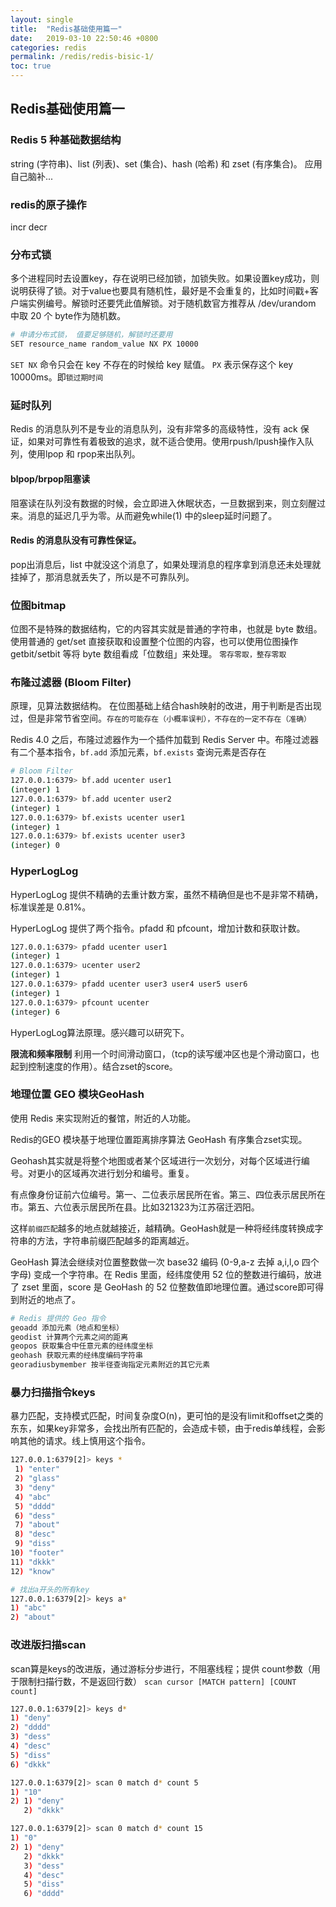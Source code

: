 ```yaml
---
layout: single
title:  "Redis基础使用篇一"
date:   2019-03-10 22:50:46 +0800
categories: redis
permalink: /redis/redis-bisic-1/
toc: true
---
```




##  Redis基础使用篇一


### Redis  5 种基础数据结构
string (字符串)、list (列表)、set (集合)、hash (哈希) 和 zset (有序集合)。
应用自己脑补...

### redis的原子操作
incr decr

### 分布式锁
多个进程同时去设置key，存在说明已经加锁，加锁失败。如果设置key成功，则说明获得了锁。对于value也要具有随机性，最好是不会重复的，比如时间戳+客户端实例编号。解锁时还要凭此值解锁。对于随机数官方推荐从 /dev/urandom 中取 20 个 byte作为随机数。

```bash
# 申请分布式锁， 值要足够随机，解锁时还要用
SET resource_name random_value NX PX 10000
```

`SET NX` 命令只会在 key 不存在的时候给 key 赋值。
`PX` 表示保存这个 key 10000ms。即`锁过期时间`

### 延时队列
Redis 的消息队列不是专业的消息队列，没有非常多的高级特性，没有 ack 保证，如果对可靠性有着极致的追求，就不适合使用。使用rpush/lpush操作入队列，使用lpop 和 rpop来出队列。

#### blpop/brpop阻塞读
阻塞读在队列没有数据的时候，会立即进入休眠状态，一旦数据到来，则立刻醒过来。消息的延迟几乎为零。从而避免while(1) 中的sleep延时问题了。

#### Redis 的消息队没有可靠性保证。
pop出消息后，list 中就没这个消息了，如果处理消息的程序拿到消息还未处理就挂掉了，那消息就丢失了，所以是不可靠队列。

### 位图bitmap
位图不是特殊的数据结构，它的内容其实就是普通的字符串，也就是 byte 数组。使用普通的 get/set 直接获取和设置整个位图的内容，也可以使用位图操作 getbit/setbit 等将 byte 数组看成「位数组」来处理。
`零存零取，整存零取`

### 布隆过滤器 (Bloom Filter) 
原理，见算法数据结构。 在位图基础上结合hash映射的改进，用于判断是否出现过，但是非常节省空间。`存在的可能存在（小概率误判），不存在的一定不存在（准确）`

Redis 4.0 之后，布隆过滤器作为一个插件加载到 Redis Server 中。布隆过滤器有二个基本指令，`bf.add` 添加元素，`bf.exists` 查询元素是否存在
```bash
# Bloom Filter
127.0.0.1:6379> bf.add ucenter user1
(integer) 1
127.0.0.1:6379> bf.add ucenter user2
(integer) 1
127.0.0.1:6379> bf.exists ucenter user1
(integer) 1
127.0.0.1:6379> bf.exists ucenter user3
(integer) 0
```

### HyperLogLog
HyperLogLog 提供不精确的去重计数方案，虽然不精确但是也不是非常不精确，标准误差是 0.81%。

HyperLogLog 提供了两个指令。pfadd 和 pfcount，增加计数和获取计数。
```bash
127.0.0.1:6379> pfadd ucenter user1
(integer) 1
127.0.0.1:6379> ucenter user2
(integer) 1
127.0.0.1:6379> pfadd ucenter user3 user4 user5 user6
(integer) 1
127.0.0.1:6379> pfcount ucenter 
(integer) 6
```
HyperLogLog算法原理。感兴趣可以研究下。

**限流和频率限制**
利用一个时间滑动窗口，（tcp的读写缓冲区也是个滑动窗口，也起到控制速度的作用）。结合zset的score。

###  地理位置 GEO 模块GeoHash
使用 Redis 来实现附近的餐馆，附近的人功能。

Redis的GEO 模块基于地理位置距离排序算法 GeoHash 有序集合zset实现。

Geohash其实就是将整个地图或者某个区域进行一次划分，对每个区域进行编号。对更小的区域再次进行划分和编号。重复。

有点像身份证前六位编号。第一、二位表示居民所在省。第三、四位表示居民所在市。第五、六位表示居民所在县。比如321323为江苏宿迁泗阳。

这样`前缀匹配`越多的地点就越接近，越精确。GeoHash就是一种将经纬度转换成字符串的方法，字符串前缀匹配越多的距离越近。

GeoHash 算法会继续对位置整数做一次 base32 编码 (0-9,a-z 去掉 a,i,l,o 四个字母) 变成一个字符串。在 Redis 里面，经纬度使用 52 位的整数进行编码，放进了 zset 里面，score 是 GeoHash 的 52 位整数值即地理位置。通过score即可得到附近的地点了。
```bash
# Redis 提供的 Geo 指令
geoadd 添加元素（地点和坐标）
geodist 计算两个元素之间的距离
geopos 获取集合中任意元素的经纬度坐标
geohash 获取元素的经纬度编码字符串
georadiusbymember 按半径查询指定元素附近的其它元素
```

### 暴力扫描指令keys
暴力匹配，支持模式匹配，时间复杂度O(n)，更可怕的是没有limit和offset之类的东东，如果key非常多，会找出所有匹配的，会造成卡顿，由于redis单线程，会影响其他的请求。线上慎用这个指令。
```bash
127.0.0.1:6379[2]> keys *
 1) "enter"
 2) "glass"
 3) "deny"
 4) "abc"
 5) "dddd"
 6) "dess"
 7) "about"
 8) "desc"
 9) "diss"
10) "footer"
11) "dkkk"
12) "know"

# 找出a开头的所有key
127.0.0.1:6379[2]> keys a*
1) "abc"
2) "about"
```


### 改进版扫描scan

scan算是keys的改进版，通过游标分步进行，不阻塞线程；提供 count参数（用于限制扫描行数，不是返回行数）
`scan cursor [MATCH pattern] [COUNT count]`
```bash
127.0.0.1:6379[2]> keys d*
1) "deny"
2) "dddd"
3) "dess"
4) "desc"
5) "diss"
6) "dkkk"

127.0.0.1:6379[2]> scan 0 match d* count 5
1) "10"
2) 1) "deny"
   2) "dkkk"

127.0.0.1:6379[2]> scan 0 match d* count 15
1) "0"
2) 1) "deny"
   2) "dkkk"
   3) "dess"
   4) "desc"
   5) "diss"
   6) "dddd"

```


